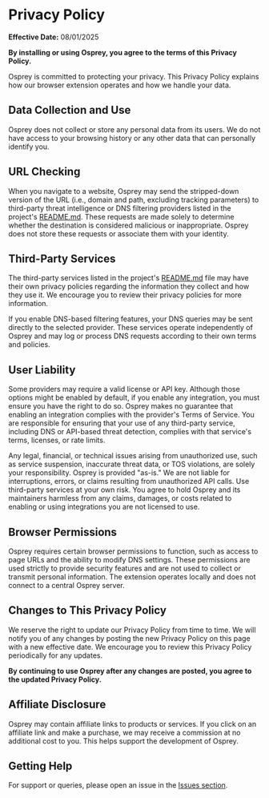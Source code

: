 # Privacy Policy

**Effective Date:** 08/01/2025

**By installing or using Osprey, you agree to the terms of this Privacy Policy.**

Osprey is committed to protecting your privacy. This Privacy Policy explains how our browser extension operates and how
we handle your data.

## Data Collection and Use

Osprey does not collect or store any personal data from its users. We do not have access to your browsing history or any
other data that can personally identify you.

## URL Checking

When you navigate to a website, Osprey may send the stripped-down version of the URL (i.e., domain and path, excluding
tracking parameters) to third-party threat intelligence or DNS filtering providers listed in the
project's [README.md](https://github.com/Foulest/Osprey/blob/main/README.md). These requests are made solely to
determine whether the destination is considered malicious or inappropriate. Osprey does not store these requests or
associate them with your identity.

## Third-Party Services

The third-party services listed in the project's [README.md](https://github.com/Foulest/Osprey/blob/main/README.md)
file may have their own privacy policies regarding the information they collect and how they use it. We encourage you
to review their privacy policies for more information.

If you enable DNS-based filtering features, your DNS queries may be sent directly to the selected provider. These
services operate independently of Osprey and may log or process DNS requests according to their own terms and policies.

## User Liability

Some providers may require a valid license or API key. Although those options might be enabled by default, if you enable
any integration, you must ensure you have the right to do so. Osprey makes no guarantee that enabling an integration
complies with the provider's Terms of Service. You are responsible for ensuring that your use of any third-party
service, including DNS or API-based threat detection, complies with that service's terms, licenses, or rate limits.

Any legal, financial, or technical issues arising from unauthorized use, such as service suspension, inaccurate threat
data, or TOS violations, are solely your responsibility. Osprey is provided "as-is." We are not liable for
interruptions, errors, or claims resulting from unauthorized API calls. Use third-party services at your own risk. You
agree to hold Osprey and its maintainers harmless from any claims, damages, or costs related to enabling or using
integrations you are not licensed to use.

## Browser Permissions

Osprey requires certain browser permissions to function, such as access to page URLs and the ability to modify DNS
settings. These permissions are used strictly to provide security features and are not used to collect or transmit
personal information. The extension operates locally and does not connect to a central Osprey server.

## Changes to This Privacy Policy

We reserve the right to update our Privacy Policy from time to time. We will notify you of any changes by posting the
new Privacy Policy on this page with a new effective date. We encourage you to review this Privacy Policy periodically
for any updates.

**By continuing to use Osprey after any changes are posted, you agree to the updated Privacy Policy.**

## Affiliate Disclosure

Osprey may contain affiliate links to products or services. If you click on an affiliate link and make a purchase, we
may receive a commission at no additional cost to you. This helps support the development of Osprey.

## Getting Help

For support or queries, please open an issue in the [Issues section](https://github.com/Foulest/Osprey/issues).

